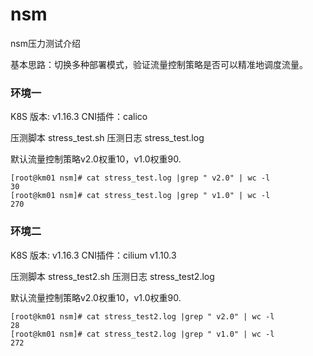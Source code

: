 # nsm

nsm压力测试介绍

基本思路：切换多种部署模式，验证流量控制策略是否可以精准地调度流量。

### 环境一

K8S 版本: v1.16.3
CNI插件：calico

压测脚本 stress_test.sh
压测日志 stress_test.log

默认流量控制策略v2.0权重10，v1.0权重90.

```
[root@km01 nsm]# cat stress_test.log |grep " v2.0" | wc -l
30
[root@km01 nsm]# cat stress_test.log |grep " v1.0" | wc -l
270
```

### 环境二

K8S 版本: v1.16.3
CNI插件：cilium v1.10.3

压测脚本 stress_test2.sh
压测日志 stress_test2.log

默认流量控制策略v2.0权重10，v1.0权重90.

```
[root@km01 nsm]# cat stress_test2.log |grep " v2.0" | wc -l
28
[root@km01 nsm]# cat stress_test2.log |grep " v1.0" | wc -l
272
```
